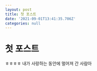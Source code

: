 ```yaml
---
layout: post
title: 첫 포스트
date: '2021-09-01T13:41:35.706Z'
categories: null
---
```




# 첫 포스트

ㅎㅎㅎㅎ
내가 사랑하는 동안에 멀어져 간 사람아

